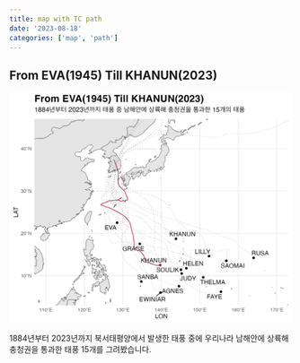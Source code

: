 ```yaml
---
title: map with TC path
date: '2023-08-18'
categories: ['map', 'path']
---
```


## From EVA(1945) Till KHANUN(2023)

![](https://github.com/chichead/dataviz/blob/main/viz/230818/from_eva_till_khanun.png)

1884년부터 2023년까지 북서태평양에서 발생한 태풍 중에 우리나라 남해안에 상륙해 충청권을 통과한 태풍 15개를 그려봤습니다.
